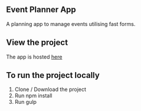 ## Event Planner App 

A planning app to manage events utilising fast forms.

## View the project

The app is hosted [here]("http://github.io/jodiealaine")

## To run the project locally

1. Clone / Download the project
2. Run npm install
3. Run gulp


